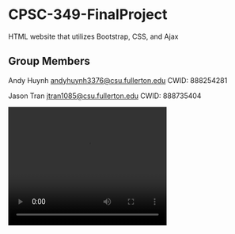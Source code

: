 # CPSC-349-FinalProject
 HTML website that utilizes Bootstrap, CSS, and Ajax

 ## Group Members
 
 Andy Huynh
 andyhuynh3376@csu.fullerton.edu
 CWID: 888254281

 Jason Tran
 jtran1085@csu.fullerton.edu
 CWID: 888735404


<video width="320" height="240" controls>
  <source src="demopresentation.mkv" type="video/mkv">
</video>
